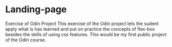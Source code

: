 # Landing-page
Exercise of Odin Project 
This exercise of the Odin project lets the sudent apply what is has learned and put on practice the concepts of flex-box besides the skills of using css features. This would
be my first public project of the Odin course.
